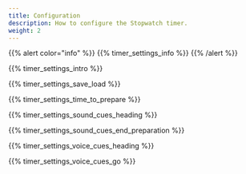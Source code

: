 ```yaml
---
title: Configuration
description: How to configure the Stopwatch timer.
weight: 2
---
```


{{% alert  color="info" %}}
{{% timer_settings_info %}}
{{% /alert %}}

{{% timer_settings_intro %}}

{{% timer_settings_save_load %}}

{{% timer_settings_time_to_prepare %}}

{{% timer_settings_sound_cues_heading %}}

{{% timer_settings_sound_cues_end_preparation %}}

{{% timer_settings_voice_cues_heading %}}

{{% timer_settings_voice_cues_go %}}
